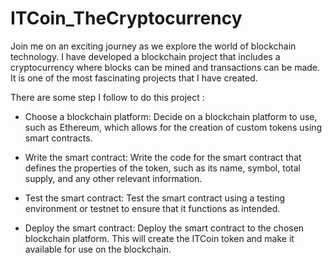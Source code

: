 # ITCoin_TheCryptocurrency

Join me on an exciting journey as we explore the world of blockchain technology. I have developed a blockchain project that includes a cryptocurrency where blocks can be mined and transactions can be made. It is one of the most fascinating projects that I have created.

There are some step I follow to do this project :
* Choose a blockchain platform: Decide on a blockchain platform to use, such as Ethereum, which    allows for the creation of custom tokens using smart contracts.

* Write the smart contract: Write the code for the smart contract that defines the properties of the token, such as its name, symbol, total supply, and any other relevant information.

* Test the smart contract: Test the smart contract using a testing environment or testnet to ensure that it functions as intended.

* Deploy the smart contract: Deploy the smart contract to the chosen blockchain platform. This will create the ITCoin token and make it available for use on the blockchain.





